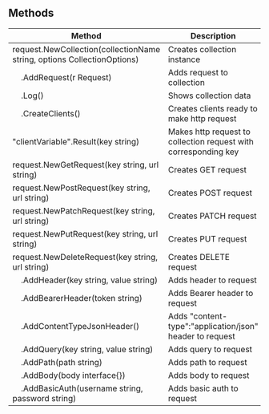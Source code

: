 ## Methods

| Method                                                                  | Description                                                     |
| ----------------------------------------------------------------------- | --------------------------------------------------------------- |
| request.NewCollection(collectionName string, options CollectionOptions) | Creates collection instance                                     |
| &nbsp;&nbsp;&nbsp;&nbsp;.AddRequest(r Request)                          | Adds request to collection                                      |
| &nbsp;&nbsp;&nbsp;&nbsp;.Log()                                          | Shows collection data                                           |
| &nbsp;&nbsp;&nbsp;&nbsp;.CreateClients()                                | Creates clients ready to make http request                      |
| "clientVariable".Result(key string)                                     | Makes http request to collection request with corresponding key |
| request.NewGetRequest(key string, url string)                           | Creates GET request                                             |
| request.NewPostRequest(key string, url string)                          | Creates POST request                                            |
| request.NewPatchRequest(key string, url string)                         | Creates PATCH request                                           |
| request.NewPutRequest(key string, url string)                           | Creates PUT request                                             |
| request.NewDeleteRequest(key string, url string)                        | Creates DELETE request                                          |
| &nbsp;&nbsp;&nbsp;&nbsp;.AddHeader(key string, value string)            | Adds header to request                                          |
| &nbsp;&nbsp;&nbsp;&nbsp;.AddBearerHeader(token string)                  | Adds Bearer header to request                                   |
| &nbsp;&nbsp;&nbsp;&nbsp;.AddContentTypeJsonHeader()                     | Adds "content-type":"application/json" header to request        |
| &nbsp;&nbsp;&nbsp;&nbsp;.AddQuery(key string, value string)             | Adds query to request                                           |
| &nbsp;&nbsp;&nbsp;&nbsp;.AddPath(path string)                           | Adds path to request                                            |
| &nbsp;&nbsp;&nbsp;&nbsp;.AddBody(body interface{})                      | Adds body to request                                            |
| &nbsp;&nbsp;&nbsp;&nbsp;.AddBasicAuth(username string, password string) | Adds basic auth to request                                      |
